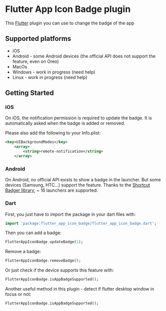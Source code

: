 # Flutter App Icon Badge plugin

This [Flutter](https://flutter.io) plugin you can use to change the badge of the app

## Supported platforms
* iOS
* Android - some Android devices (the official API does not support the feature, even on Oreo)
* MacOs
* Windows - work in progress (need help)
* Linux - work in progress (need help)

## Getting Started

### iOS

On iOS, the notification permission is required to update the badge.
It is automatically asked when the badge is added or removed.

Please also add the following to your Info.plist:
```xml
<key>UIBackgroundModes</key>
    <array>
        <string>remote-notification</string>
    </array>
```

### Android

On Android, no official API exists to show a badge in the launcher. But some devices (Samsung, HTC...) support the feature.
Thanks to the [Shortcut Badger library](https://github.com/leolin310148/ShortcutBadger/), ~ 16 launchers are supported.


### Dart

First, you just have to import the package in your dart files with:
```dart
import 'package:flutter_app_icon_badge/flutter_app_icon_badge.dart';
```

Then you can add a badge:
```dart
FlutterAppIconBadge.updateBadge(1);
```

Remove a badge:
```dart
FlutterAppIconBadge.removeBadge();
```

Or just check if the device supports this feature with:
```dart
FlutterAppIconBadge.isAppBadgeSupported();
```

Another useful method in this plugin - detect if flutter desktop window in focus or not:
```dart
FlutterAppIconBadge.isAppBadgeSupported();
```